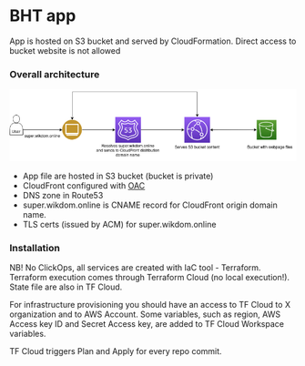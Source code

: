 # BHT app
App is hosted on S3 bucket and served by CloudFormation. Direct access to bucket website is not allowed
### Overall architecture

![Getting Started](./bht.png)

* App file are hosted in S3 bucket (bucket is private)
* CloudFront configured with [OAC](https://aws.amazon.com/blogs/networking-and-content-delivery/amazon-cloudfront-introduces-origin-access-control-oac/)
* DNS zone in Route53
* super.wikdom.online is CNAME record for CloudFront origin domain name.
* TLS certs (issued by ACM) for super.wikdom.online

### Installation
NB! No ClickOps, all services are created with IaC tool - Terraform.
Terraform execution comes through Terraform Cloud (no local execution!).
State file are also in TF Cloud.

For infrastructure provisioning you should have an access to TF Cloud to X organization and to AWS Account.
Some variables, such as region, AWS Access key ID and Secret Access key, are added to TF Cloud Workspace variables.

TF Cloud triggers Plan and Apply for every repo commit.